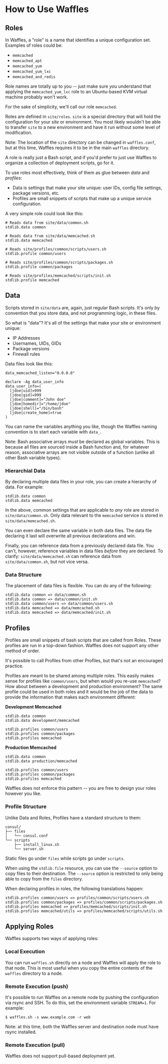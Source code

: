# How to Use Waffles

## Roles

In Waffles, a "role" is a name that identifies a unique configuration set. Examples of roles could be:

  * `memcached`
  * `memcached_apt`
  * `memcached_yum`
  * `memcached_yum_lxc`
  * `memcached_and_redis`

Role names are totally up to you -- just make sure _you_ understand that applying the `memcached_yum_lxc` role to an Ubuntu-based KVM virtual machine probably won't work.

For the sake of simplicity, we'll call our role `memcached`.

Roles are defined in `site/roles`. `site` is a special directory that will hold the configuration for your _site_ or environment. You most likely wouldn't be able to transfer `site` to a new environment and have it run without some level of modification.

Note: The location of the `site` directory can be changed in `waffles.conf`, but at this time, Waffles requires it to be in the main `waffles` directory.

A role is really just a Bash script, and if you'd prefer to just use Waffles to organize a collection of deployment scripts, go for it.

To use roles most effectively, think of them as glue between _data_ and _profiles_:

* Data is settings that make your site unique: user IDs, config file settings, package versions, etc.
* Profiles are small snippets of scripts that make up a unique service configuration.

A very simple role could look like this:

```shell
# Reads data from site/data/common.sh
stdlib.data common

# Reads data from site/data/memcached.sh
stdlib.data memcached

# Reads site/profiles/common/scripts/users.sh
stdlib.profile common/users

# Reads site/profiles/common/scripts/packages.sh
stdlib.profile common/packages

# Reads site/profiles/memcached/scripts/init.sh
stdlib.profile memcached
```

## Data

Scripts stored in `site/data` are, again, just regular Bash scripts. It's only by convention that you store data, and not programming logic, in these files.

So what is "data"? It's all of the settings that make your site or environment unique:

* IP Addresses
* Usernames, UIDs, GIDs
* Package versions
* Firewall rules

Data files look like this:

```shell
data_memcached_listen="0.0.0.0"

declare -Ag data_user_info
data_user_info=(
  [jdoe|uid]=999
  [jdoe|gid]=999
  [jdoe|comment]="John doe"
  [jdoe|homedir]="/home/jdoe"
  [jdoe|shell]="/bin/bash"
  [jdoe|create_home]=true
)
```

You can name the variables anything you like, though the Waffles naming convention is to start each variable with `data_`.

Note: Bash associative arrays _must_ be declared as global variables. This is because all files are sourced inside a Bash function and, for whatever reason, associative arrays are not visible outside of a function (unlike all other Bash variable types).

### Hierarchial Data

By declaring multiple data files in your role, you can create a hierarchy of data. For example:

```shell
stdlib.data common
stdlib.data memcached
```

In the above, common settings that are applicable to _any_ role are stored in `site/data/common.sh`. Only data relevant to the `memcached` service is stored in `site/data/memcached.sh`.

You can even declare the same variable in both data files. The data file declaring it last will overwrite all previous declarations and win.

Finally, you can reference data from a previously declared data file. You can't, however, reference variables in data files _before_ they are declared. To clarify: `site/data/memcached.sh` can reference data from `site/data/common.sh`, but not vice versa.

### Data Structure

The placement of data files is flexible. You can do any of the following:

```shell
stdlib.data common => data/common.sh
stdlib.data common => data/common/init.sh
stdlib.data common/users => data/common/users.sh
stdlib.data memcached => data/memcached.sh
stdlib.data memcached => data/memcached/init.sh
```

## Profiles

Profiles are small snippets of bash scripts that are called from Roles. These profiles are run in a top-down fashion. Waffles does not support any other method of order.

It's possible to call Profiles from other Profiles, but that's not an encouraged practice.

Profiles are meant to be shared among multiple roles. This easily makes sense for profiles like `common/users`, but when would you re-use `memcached`? How about between a development and production environment? The same profile could be used in both roles and it would be the job of the data to provide the information that makes each environment different:

__Development Memcached__

```shell
stdlib.data common
stdlib.data development/memcached

stdlib.profiles common/users
stdlib.profiles common/packages
stdlib.profiles memcached
```

__Production Memcached__

```shell
stdlib.data common
stdlib.data production/memcached

stdlib.profiles common/users
stdlib.profiles common/packages
stdlib.profiles memcached
```

Waffles does not enforce this pattern -- you are free to design your roles however you like.

### Profile Structure

Unlike Data and Roles, Profiles have a standard structure to them:

```shell
consul/
├── files
│   └── consul.conf
└── scripts
    ├── install_linux.sh
    └── server.sh
```

Static files go under `files` while scripts go under `scripts`.

When using the `stdlib.file` resource, you can use the `--source` option to copy files to their destination. The `--source` option is restricted to only being able to copy from the `files` directory.

When declaring profiles in roles, the following translations happen:

```shell
stdlib.profiles common/users => profiles/common/scripts/users.sh
stdlib.profiles common/packages => profiles/common/scripts/packages.sh
stdlib.profiles memcached => profiles/memcached/scripts/init.sh
stdlib.profiles memcached/utils => profiles/memcached/scripts/utils.sh
```

## Applying Roles

Waffles supports two ways of applying roles:

### Local Execution

You can run `waffles.sh` directly on a node and Waffles will apply the role to that node. This is most useful when you copy the entire contents of the `waffles` directory to a node.

### Remote Execution (push)

It's possible to run Waffles on a remote node by pushing the configuration via rsync and SSH. To do this, set the environment variable `STREAM=1`. For example:

```shell
$ waffles.sh -s www.example.com -r web
```

Note: at this time, both the Waffles server and destination node must have rsync installed.

### Remote Execution (pull)

Waffles does not support pull-based deployment yet.

